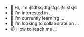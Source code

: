 - 👋 Hi, I’m @dfksjdfgsfgsljfslkfkjsl
- 👀 I’m interested in ...
- 🌱 I’m currently learning ...
- 💞️ I’m looking to collaborate on ...
- 📫 How to reach me ...

<!---
dfksjdfgsfgsljfslkfkjsl/dfksjdfgsfgsljfslkfkjsl is a ✨ special ✨ repository because its `README.md` (this file) appears on your GitHub profile.
You can click the Preview link to take a look at your changes.
--->
